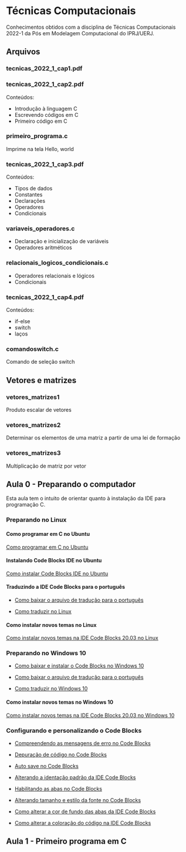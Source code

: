 # **Técnicas Computacionais**

Conhecimentos obtidos com a disciplina de Técnicas Computacionais 2022-1 da Pós em Modelagem Computacional do IPRJ/UERJ.

## **Arquivos**

### tecnicas_2022_1_cap1.pdf

### tecnicas_2022_1_cap2.pdf

Conteúdos:
* Introdução à linguagem C
* Escrevendo códigos em C
* Primeiro código em C

### primeiro_programa.c

Imprime na tela Hello, world

### tecnicas_2022_1_cap3.pdf

Conteúdos:
* Tipos de dados
* Constantes
* Declarações
* Operadores
* Condicionais

### variaveis_operadores.c

* Declaração e inicialização de variáveis
* Operadores aritméticos

### relacionais_logicos_condicionais.c

* Operadores relacionais e lógicos
* Condicionais

### tecnicas_2022_1_cap4.pdf

Conteúdos:
* if-else
* switch
* laços

### comandoswitch.c

Comando de seleção switch

## **Vetores e matrizes**

### vetores_matrizes1

Produto escalar de vetores

### vetores_matrizes2

Determinar os elementos de uma matriz a partir de uma lei de formação

### vetores_matrizes3

Multiplicação de matriz por vetor

## **Aula 0 - Preparando o computador**

Esta aula tem o intuito de orientar quanto à instalação da IDE para programação C.
### **Preparando no Linux**

#### **Como programar em C no Ubuntu**

[Como programar em C no Ubuntu](https://diolinux.com.br/sistemas-operacionais/como-programar-em-cc-no-ubuntu.html)

#### **Instalando Code Blocks IDE no Ubuntu**

[Como instalar Code Blocks IDE no Ubuntu](https://livreeaberto.com/instalando-code-blocks-no-ubuntu)

#### **Traduzindo a IDE Code Blocks para o português**

* [Como baixar o arquivo de tradução para o português](https://www.youtube.com/watch?v=lKkXe9rWsZk)

* [Como traduzir no Linux](https://www.youtube.com/watch?v=Uho0yo83oGo&list=PLqJK4Oyr5WSi0szCtvUSlvHhjnctAv9oG&index=14)

#### **Como instalar novos temas no Linux**

[Como instalar novos temas na IDE Code Blocks 20.03 no Linux](https://youtu.be/WfAu3nPp2u8)

### **Preparando no Windows 10**

* [Como baixar e instalar o Code Blocks no Windows 10](https://youtu.be/r0UR9Bdcpic)

* [Como baixar o arquivo de tradução para o português](https://www.youtube.com/watch?v=lKkXe9rWsZk)

* [Como traduzir no Windows 10](https://www.youtube.com/watch?v=SGqy8biP2XE)

#### **Como instalar novos temas no Windows 10**

[Como instalar novos temas na IDE Code Blocks 20.03 no Windows 10](https://youtu.be/wgAtc8eeL5c)

### **Configurando e personalizando o Code Blocks**

* [Compreendendo as mensagens de erro no Code Blocks](https://youtu.be/mwD3gMjL5Zc)

* [Depuração de código no Code Blocks](https://youtu.be/8O3pjt8hd_A)

* [Auto save no Code Blocks](https://youtu.be/Ley9B85OO5U)

* [Alterando a identação padrão da IDE Code Blocks](https://youtu.be/mGgjYTiceSU)

* [Habilitando as abas no Code Blocks](https://youtu.be/NkCcnfgZNCw)

* [Alterando tamanho e estilo da fonte no Code Blocks](https://youtu.be/Bg2Gim5MhHU)

* [Como alterar a cor de fundo das abas da IDE Code Blocks](https://youtu.be/q13aqTVB74M)

* [Como alterar a coloração do código na IDE Code Blocks](https://youtu.be/Apxzimq1HL8)

## **Aula 1 - Primeiro programa em C**
